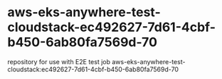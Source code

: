 # aws-eks-anywhere-test-cloudstack-ec492627-7d61-4cbf-b450-6ab80fa7569d-70
repository for use with E2E test job aws-eks-anywhere-test-cloudstack:ec492627-7d61-4cbf-b450-6ab80fa7569d-70
